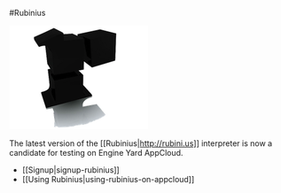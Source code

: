 #Rubinius

![Rubinius](images/rubinius.png)

The latest version of the [[Rubinius|http://rubini.us]] interpreter is now a candidate for testing on Engine Yard AppCloud.

- [[Signup|signup-rubinius]]
- [[Using Rubinius|using-rubinius-on-appcloud]]
